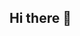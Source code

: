 ## Hi there 👋

<!--
**Adamperri/Adamperri** is a ✨ _special_ ✨ repository because its `README.md` (this file) appears on your GitHub profile.


- 🔭 I’m currently working on developing my first website
- 🌱 I’m currently learning javascript and networking backend
- 👯 I’m looking to collaborate on Fortnie
- 🤔 I’m looking for help with everything
- 💬 Ask me about java
- 📫 How to reach me: adamperri12@gmail.com
- ⚡ Fun fact: I'm lit and goated at programming
